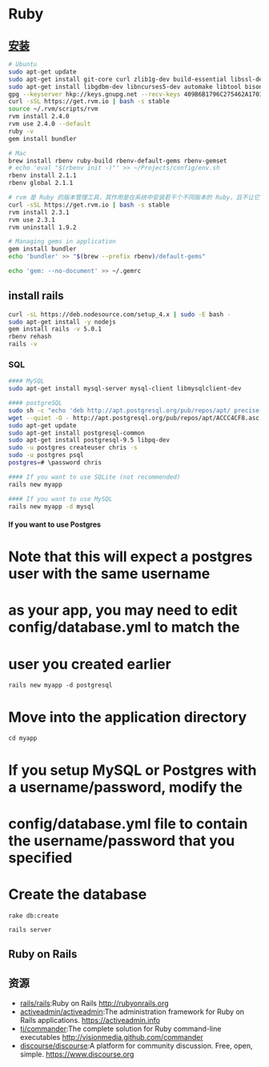 # Ruby

## [安装](https://gorails.com/setup/ubuntu/14.04)

```sh
# Ubuntu
sudo apt-get update
sudo apt-get install git-core curl zlib1g-dev build-essential libssl-dev libreadline-dev libyaml-dev libsqlite3-dev sqlite3 libxml2-dev libxslt1-dev libcurl4-openssl-dev python-software-properties libffi-dev nodejs
sudo apt-get install libgdbm-dev libncurses5-dev automake libtool bison libffi-dev
gpg --keyserver hkp://keys.gnupg.net --recv-keys 409B6B1796C275462A1703113804BB82D39DC0E3
curl -sSL https://get.rvm.io | bash -s stable
source ~/.rvm/scripts/rvm
rvm install 2.4.0
rvm use 2.4.0 --default
ruby -v
gem install bundler

# Mac
brew install rbenv ruby-build rbenv-default-gems rbenv-gemset
# echo 'eval "$(rbenv init -)"' >> ~/Projects/config/env.sh
rbenv install 2.1.1
rbenv global 2.1.1

# rvm 是 Ruby 的版本管理工具，其作用是在系统中安装若干个不同版本的 Ruby，且不让它们之间发生冲突
curl -sSL https://get.rvm.io | bash -s stable
rvm install 2.3.1
rvm use 2.3.1
rvm uninstall 1.9.2

# Managing gems in application
gem install bundler
echo 'bundler' >> "$(brew --prefix rbenv)/default-gems"

echo 'gem: --no-document' >> ~/.gemrc
```

## install rails

```sh
curl -sL https://deb.nodesource.com/setup_4.x | sudo -E bash -
sudo apt-get install -y nodejs
gem install rails -v 5.0.1
rbenv rehash
rails -v
```

### SQL

```sh
#### MySQL
sudo apt-get install mysql-server mysql-client libmysqlclient-dev

#### postgreSQL
sudo sh -c "echo 'deb http://apt.postgresql.org/pub/repos/apt/ precise-pgdg main' > /etc/apt/sources.list.d/pgdg.list"
wget --quiet -O - http://apt.postgresql.org/pub/repos/apt/ACCC4CF8.asc | sudo apt-key add -
sudo apt-get update
sudo apt-get install postgresql-common
sudo apt-get install postgresql-9.5 libpq-dev
sudo -u postgres createuser chris -s
sudo -u postgres psql
postgres=# \password chris

#### If you want to use SQLite (not recommended)
rails new myapp

#### If you want to use MySQL
rails new myapp -d mysql
```

#### If you want to use Postgres

# Note that this will expect a postgres user with the same username

# as your app, you may need to edit config/database.yml to match the

# user you created earlier

```
rails new myapp -d postgresql
```

# Move into the application directory

```
cd myapp
```

# If you setup MySQL or Postgres with a username/password, modify the

# config/database.yml file to contain the username/password that you specified

# Create the database

```
rake db:create

rails server
```

## Ruby on Rails

## 资源

* [rails/rails](https://github.com/rails/rails):Ruby on Rails http://rubyonrails.org
* [activeadmin/activeadmin](https://github.com/activeadmin/activeadmin):The administration framework for Ruby on Rails applications. https://activeadmin.info
* [tj/commander](https://github.com/tj/commander):The complete solution for Ruby command-line executables http://visionmedia.github.com/commander
* [discourse/discourse](https://github.com/discourse/discourse):A platform for community discussion. Free, open, simple. https://www.discourse.org
